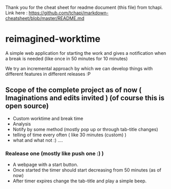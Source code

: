 Thank you for the cheat sheet for readme document (this file) from tchapi. Link here : https://github.com/tchapi/markdown-cheatsheet/blob/master/README.md

# reimagined-worktime
A simple web application for starting the work and gives a notification when a break is needed (like once in 50 minutes for 10 minutes)

We try an incremental approach by which we can develop things with different features in different releases :P

## Scope of the complete project as of now ( Imaginations and edits invited ) (of course this is open source)

* Custom worktime and break time
* Analysis
* Notify by some method (mostly pop up or through tab-title changes)
* telling of time every often ( like 30 minutes (custom) )
* what and what not :) ....

### Realease one (mostly like push one :) )

* A webpage with a start button.
* Once started the timer should start decreasing from 50 minutes (as of now)
* After timer expires change the tab-title and play a simple beep.
